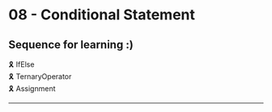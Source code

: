 # 08 - Conditional Statement

## Sequence for learning :)

🎗️ IfElse \
🎗️ TernaryOperator \
🎗️ Assignment

---

